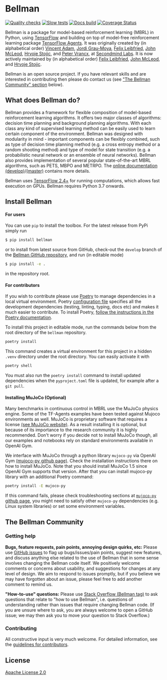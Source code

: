 # Bellman

[![Quality checks](https://github.com/Bellman-devs/bellman/actions/workflows/build-and-test.yml/badge.svg)](https://github.com/Bellman-devs/bellman/actions/workflows/build-and-test.yml)
[![Slow tests](https://github.com/Bellman-devs/bellman/actions/workflows/slow-tests.yml/badge.svg)](https://github.com/Bellman-devs/bellman/actions/workflows/slow-tests.yml)
[![Docs build](https://github.com/Bellman-devs/bellman/actions/workflows/publish-docs.yml/badge.svg)](https://github.com/Bellman-devs/bellman/actions/workflows/publish-docs.yml)
[![Coverage Status](https://codecov.io/gh/Bellman-devs/bellman/branch/develop/graph/badge.svg?token=WAKSITJQWK)](https://codecov.io/gh/Bellman-devs/bellman)
<!-- [![Documentation Status](https://readthedocs.org/projects/bellman/badge/?version=master)](http://bellman.readthedocs.io/en/master/?badge=master) -->


<!-- [Website](https://bellman.dev) |
[Documentation (release)](https://bellman.readthedocs.io/en/master/) |
[Documentation (develop)](https://bellman.readthedocs.io/en/develop/) |
 -->
 
Bellman is a package for model-based reinforcement learning (MBRL) in Python, using [TensorFlow](http://www.tensorflow.org) and building on top of model-free reinforcement learning package [TensorFlow Agents](https://www.tensorflow.org/agents/overview?hl=en&authuser=0).
It was originally created by (in alphabetical order) 
[Vincent Adam](https://vincentadam87.github.io/), 
[Jordi Grau-Moya](https://sites.google.com/view/graumoya), 
[Felix Leibfried](https://github.com/fleibfried), 
[John McLeod](https://github.com/johnamcleod), 
[Hrvoje Stojic](https://hstojic.re), and 
[Peter Vrancx](https://github.com/pvrancx), 
at [Secondmind Labs](https://www.secondmind.ai/labs/). 
It is now actively maintained by (in alphabetical order)
[Felix Leibfried](https://github.com/fleibfried),
[John McLeod](https://github.com/johnamcleod),
and [Hrvoje Stojic](https://hstojic.re).

Bellman is an open source project. If you have relevant skills and are interested in contributing then please do contact us (see ["The Bellman Community" section](#the-bellman-community) below).


## What does Bellman do?

Bellman provides a framework for flexible composition of model-based reinforcement learning algorithms. It offers two major classes of algorithms: decision time planning and background planning algorithms. With each class any kind of supervised learning method can be easily used to learn certain component of the environment. Bellman was designed with modularity in mind - important components can be flexibly combined, such as type of decision time planning method (e.g. a cross entropy method or a random shooting method) and type of model for state transition (e.g. a probabilistic neural network or an ensemble of neural networks). Bellman also provides implementation of several popular state-of-the-art MBRL algorithms, such as PETS, MBPO and METRPO. The [online documentation (develop)](http://bellman.readthedocs.io/en/develop/)/[(master)](http://bellman.readthedocs.io/en/master/) contains more details. 

Bellman uses [TensorFlow 2.4+](http://www.tensorflow.org) for running computations, which allows fast execution on GPUs. Bellman requires Python 3.7 onwards.


## Install Bellman

#### For users

You can use `pip` to install the toolbox. For the latest release from PyPi simply run
```bash
$ pip install bellman
```
or to install from latest source from GitHub, check-out the `develop` branch of the [Bellman GitHub repository](https://github.com/Bellman-devs/bellman), and run (in editable mode)
```bash
$ pip install -e .
```
in the repository root.


#### For contributors

If you wish to contribute please use [Poetry](https://python-poetry.org/docs) to manage dependencies in a local virtual environment. Poetry [configuration file](pyproject.toml) specifies all the development dependencies (testing, linting, typing, docs etc) and makes it much easier to contribute. To install Poetry, [follow the instructions in the Poetry documentation](https://python-poetry.org/docs/#installation). 

To install this project in editable mode, run the commands below from the root directory of the `bellman` repository.

```bash
poetry install
```

This command creates a virtual environment for this project
in a hidden `.venv` directory under the root directory. You can easily activate it with

```bash
poetry shell
```

You must also run the `poetry install` command to install updated dependencies when
the `pyproject.toml` file is updated, for example after a `git pull`.


#### Installing MuJoCo (Optional)

Many benchmarks in continuous control in MBRL use the MuJoCo physics engine. Some of the TF-Agents examples have been tested against Mujoco environments as well. MuJoCo is proprietary software that requires a license [(see MuJoCo website)](https://www.roboti.us/license.html). As a result installing it is optional, but because of its importance to the research community it is highly recommended. Don't worry if you decide not to install MuJoCo though, all our examples and notebooks rely on standard environments available in OpenAI Gym. 

We interface with MuJoCo through a python library `mujoco-py` via OpenAI Gym [(mujoco-py github page)](https://github.com/openai/mujoco-py). Check the installation instructions there on how to install MuJoCo. Note that you should install MuJoCo 1.5 since OpenAI Gym supports that version. After that you can install mujoco-py library with an additional Poetry command:

```bash
poetry install -E mujoco-py
```

If this command fails, please check troubleshooting sections at [`mujoco-py` github page](https://github.com/openai/mujoco-py), you might need to satisfy other `mujoco-py` dependencies (e.g. Linux system libraries) or set some environment variables.


## The Bellman Community

### Getting help

**Bugs, feature requests, pain points, annoying design quirks, etc:**
Please use [GitHub issues](https://github.com/Bellman-devs/bellman/issues/) to flag up bugs/issues/pain points, suggest new features, and discuss anything else related to the use of Bellman that in some sense involves changing the Bellman code itself. We positively welcome comments or concerns about usability, and suggestions for changes at any level of design. We aim to respond to issues promptly, but if you believe we may have forgotten about an issue, please feel free to add another comment to remind us.

**"How-to-use" questions:**
Please use [Stack Overflow (Bellman tag)](https://stackoverflow.com/tags/Bellman) to ask questions that relate to "how to use Bellman", i.e. questions of understanding rather than issues that require changing Bellman code. (If you are unsure where to ask, you are always welcome to open a GitHub issue; we may then ask you to move your question to Stack Overflow.)


### Contributing

All constructive input is very much welcome. For detailed information, see the [guidelines for contributors](CONTRIBUTING.md).

<!-- 
## Citing Bellman

To cite Bellman, please reference our [arXiv paper](https://arxiv.org/abs/XXXX) where we review the framework and describe the design. Sample Bibtex is given below:

```
@article{bellman2021,
  author = {McLeod, John and Stojic, Hrvoje and Adam, Vincent and Kim, Dongho and Grau-Moya, Jordi and Vrancx, Peter and Leibfried, Felix},
  title = {Bellman: A Framework for Model-based Reinforcement Learning},
  year = {2021},
  journal = {arXiv:XXXX},
  url = {https://arxiv.org/abs/XXXX}
}
```
 -->

## License

[Apache License 2.0](LICENSE)

